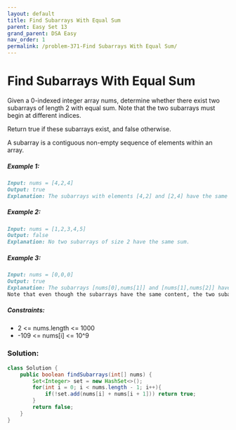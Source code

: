 ```yaml
---
layout: default
title: Find Subarrays With Equal Sum
parent: Easy Set 13
grand_parent: DSA Easy
nav_order: 1
permalink: /problem-371-Find Subarrays With Equal Sum/
---
```

# Find Subarrays With Equal Sum
Given a 0-indexed integer array nums, determine whether there exist two subarrays of length 2 with equal sum. Note that the two subarrays must begin at different indices.

Return true if these subarrays exist, and false otherwise.

A subarray is a contiguous non-empty sequence of elements within an array.

##### Example 1:
```markdown
Input: nums = [4,2,4]
Output: true
Explanation: The subarrays with elements [4,2] and [2,4] have the same sum of 6.
```

##### Example 2:
```markdown
Input: nums = [1,2,3,4,5]
Output: false
Explanation: No two subarrays of size 2 have the same sum.
```

##### Example 3:
```markdown
Input: nums = [0,0,0]
Output: true
Explanation: The subarrays [nums[0],nums[1]] and [nums[1],nums[2]] have the same sum of 0.
Note that even though the subarrays have the same content, the two subarrays are considered different because they are in different positions in the original array.
```

##### Constraints:
* 2 <= nums.length <= 1000
* -109 <= nums[i] <= 10^9

### Solution:
```java
class Solution {
    public boolean findSubarrays(int[] nums) {
        Set<Integer> set = new HashSet<>();
        for(int i = 0; i < nums.length - 1; i++){
            if(!set.add(nums[i] + nums[i + 1])) return true;
        }
        return false;
    }
}
```